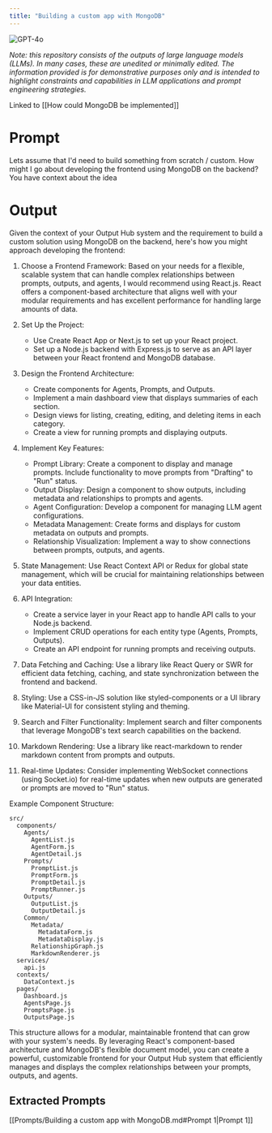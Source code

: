 ```yaml
---
title: "Building a custom app with MongoDB"
---
```

![GPT-4o](https://img.shields.io/badge/GPT--4o-3333FF?style=for-the-badge&logo=openai&logoColor=white)



*Note: this repository consists of the outputs of large language models (LLMs). In many cases, these are unedited or minimally edited. The information provided is for demonstrative purposes only and is intended to highlight constraints and capabilities in LLM applications and prompt engineering strategies.*


Linked to [[How could MongoDB be implemented]]
# Prompt

Lets assume that I'd need to build something from scratch / custom. How might I go about developing the frontend using MongoDB on the backend? You have context about the idea
# Output

Given the context of your Output Hub system and the requirement to build a custom solution using MongoDB on the backend, here's how you might approach developing the frontend:

1. Choose a Frontend Framework:
   Based on your needs for a flexible, scalable system that can handle complex relationships between prompts, outputs, and agents, I would recommend using React.js. React offers a component-based architecture that aligns well with your modular requirements and has excellent performance for handling large amounts of data.

2. Set Up the Project:
   - Use Create React App or Next.js to set up your React project.
   - Set up a Node.js backend with Express.js to serve as an API layer between your React frontend and MongoDB database.

3. Design the Frontend Architecture:
   - Create components for Agents, Prompts, and Outputs.
   - Implement a main dashboard view that displays summaries of each section.
   - Design views for listing, creating, editing, and deleting items in each category.
   - Create a view for running prompts and displaying outputs.

4. Implement Key Features:
   - Prompt Library: Create a component to display and manage prompts. Include functionality to move prompts from "Drafting" to "Run" status.
   - Output Display: Design a component to show outputs, including metadata and relationships to prompts and agents.
   - Agent Configuration: Develop a component for managing LLM agent configurations.
   - Metadata Management: Create forms and displays for custom metadata on outputs and prompts.
   - Relationship Visualization: Implement a way to show connections between prompts, outputs, and agents.

5. State Management:
   Use React Context API or Redux for global state management, which will be crucial for maintaining relationships between your data entities.

6. API Integration:
   - Create a service layer in your React app to handle API calls to your Node.js backend.
   - Implement CRUD operations for each entity type (Agents, Prompts, Outputs).
   - Create an API endpoint for running prompts and receiving outputs.

7. Data Fetching and Caching:
   Use a library like React Query or SWR for efficient data fetching, caching, and state synchronization between the frontend and backend.

8. Styling:
   Use a CSS-in-JS solution like styled-components or a UI library like Material-UI for consistent styling and theming.

9. Search and Filter Functionality:
   Implement search and filter components that leverage MongoDB's text search capabilities on the backend.

10. Markdown Rendering:
    Use a library like react-markdown to render markdown content from prompts and outputs.

11. Real-time Updates:
    Consider implementing WebSocket connections (using Socket.io) for real-time updates when new outputs are generated or prompts are moved to "Run" status.

Example Component Structure:
```
src/
  components/
    Agents/
      AgentList.js
      AgentForm.js
      AgentDetail.js
    Prompts/
      PromptList.js
      PromptForm.js
      PromptDetail.js
      PromptRunner.js
    Outputs/
      OutputList.js
      OutputDetail.js
    Common/
      Metadata/
        MetadataForm.js
        MetadataDisplay.js
      RelationshipGraph.js
      MarkdownRenderer.js
  services/
    api.js
  contexts/
    DataContext.js
  pages/
    Dashboard.js
    AgentsPage.js
    PromptsPage.js
    OutputsPage.js
```

This structure allows for a modular, maintainable frontend that can grow with your system's needs. By leveraging React's component-based architecture and MongoDB's flexible document model, you can create a powerful, customizable frontend for your Output Hub system that efficiently manages and displays the complex relationships between your prompts, outputs, and agents.




## Extracted Prompts
[[Prompts/Building a custom app with MongoDB.md#Prompt 1|Prompt 1]]
